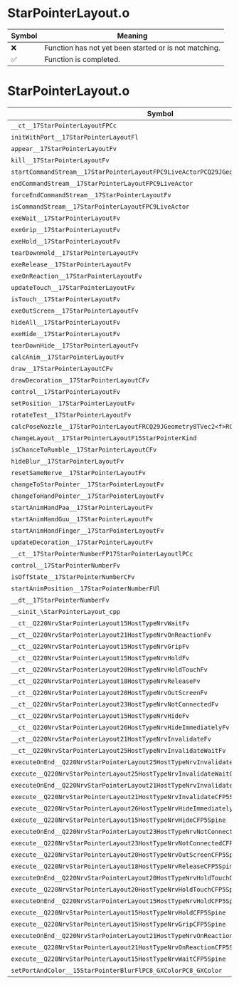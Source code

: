 # StarPointerLayout.o
| Symbol | Meaning 
| ------------- | ------------- 
| :x: | Function has not yet been started or is not matching. 
| :white_check_mark: | Function is completed. 


# StarPointerLayout.o
| Symbol | Decompiled? |
| ------------- | ------------- |
| `__ct__17StarPointerLayoutFPCc` | :x: |
| `initWithPort__17StarPointerLayoutFl` | :x: |
| `appear__17StarPointerLayoutFv` | :x: |
| `kill__17StarPointerLayoutFv` | :x: |
| `startCommandStream__17StarPointerLayoutFPC9LiveActorPCQ29JGeometry8TVec3<f>b` | :x: |
| `endCommandStream__17StarPointerLayoutFPC9LiveActor` | :x: |
| `forceEndCommandStream__17StarPointerLayoutFv` | :x: |
| `isCommandStream__17StarPointerLayoutFPC9LiveActor` | :x: |
| `exeWait__17StarPointerLayoutFv` | :x: |
| `exeGrip__17StarPointerLayoutFv` | :x: |
| `exeHold__17StarPointerLayoutFv` | :x: |
| `tearDownHold__17StarPointerLayoutFv` | :x: |
| `exeRelease__17StarPointerLayoutFv` | :x: |
| `exeOnReaction__17StarPointerLayoutFv` | :x: |
| `updateTouch__17StarPointerLayoutFv` | :x: |
| `isTouch__17StarPointerLayoutFv` | :x: |
| `exeOutScreen__17StarPointerLayoutFv` | :x: |
| `hideAll__17StarPointerLayoutFv` | :x: |
| `exeHide__17StarPointerLayoutFv` | :x: |
| `tearDownHide__17StarPointerLayoutFv` | :x: |
| `calcAnim__17StarPointerLayoutFv` | :x: |
| `draw__17StarPointerLayoutCFv` | :x: |
| `drawDecoration__17StarPointerLayoutCFv` | :x: |
| `control__17StarPointerLayoutFv` | :x: |
| `setPosition__17StarPointerLayoutFv` | :x: |
| `rotateTest__17StarPointerLayoutFv` | :x: |
| `calcPoseNozzle__17StarPointerLayoutFRCQ29JGeometry8TVec2<f>RCQ29JGeometry8TVec2<f>` | :x: |
| `changeLayout__17StarPointerLayoutF15StarPointerKind` | :x: |
| `isChanceToRumble__17StarPointerLayoutCFv` | :x: |
| `hideBlur__17StarPointerLayoutFv` | :x: |
| `resetSameNerve__17StarPointerLayoutFv` | :x: |
| `changeToStarPointer__17StarPointerLayoutFv` | :x: |
| `changeToHandPointer__17StarPointerLayoutFv` | :x: |
| `startAnimHandPaa__17StarPointerLayoutFv` | :x: |
| `startAnimHandGuu__17StarPointerLayoutFv` | :x: |
| `startAnimHandFinger__17StarPointerLayoutFv` | :x: |
| `updateDecoration__17StarPointerLayoutFv` | :x: |
| `__ct__17StarPointerNumberFP17StarPointerLayoutlPCc` | :x: |
| `control__17StarPointerNumberFv` | :x: |
| `isOffState__17StarPointerNumberCFv` | :x: |
| `startAnimPosition__17StarPointerNumberFUl` | :x: |
| `__dt__17StarPointerNumberFv` | :x: |
| `__sinit_\StarPointerLayout_cpp` | :x: |
| `__ct__Q220NrvStarPointerLayout15HostTypeNrvWaitFv` | :x: |
| `__ct__Q220NrvStarPointerLayout21HostTypeNrvOnReactionFv` | :x: |
| `__ct__Q220NrvStarPointerLayout15HostTypeNrvGripFv` | :x: |
| `__ct__Q220NrvStarPointerLayout15HostTypeNrvHoldFv` | :x: |
| `__ct__Q220NrvStarPointerLayout20HostTypeNrvHoldTouchFv` | :x: |
| `__ct__Q220NrvStarPointerLayout18HostTypeNrvReleaseFv` | :x: |
| `__ct__Q220NrvStarPointerLayout20HostTypeNrvOutScreenFv` | :x: |
| `__ct__Q220NrvStarPointerLayout23HostTypeNrvNotConnectedFv` | :x: |
| `__ct__Q220NrvStarPointerLayout15HostTypeNrvHideFv` | :x: |
| `__ct__Q220NrvStarPointerLayout26HostTypeNrvHideImmediatelyFv` | :x: |
| `__ct__Q220NrvStarPointerLayout21HostTypeNrvInvalidateFv` | :x: |
| `__ct__Q220NrvStarPointerLayout25HostTypeNrvInvalidateWaitFv` | :x: |
| `executeOnEnd__Q220NrvStarPointerLayout25HostTypeNrvInvalidateWaitCFP5Spine` | :x: |
| `execute__Q220NrvStarPointerLayout25HostTypeNrvInvalidateWaitCFP5Spine` | :x: |
| `executeOnEnd__Q220NrvStarPointerLayout21HostTypeNrvInvalidateCFP5Spine` | :x: |
| `execute__Q220NrvStarPointerLayout21HostTypeNrvInvalidateCFP5Spine` | :x: |
| `execute__Q220NrvStarPointerLayout26HostTypeNrvHideImmediatelyCFP5Spine` | :x: |
| `execute__Q220NrvStarPointerLayout15HostTypeNrvHideCFP5Spine` | :x: |
| `executeOnEnd__Q220NrvStarPointerLayout23HostTypeNrvNotConnectedCFP5Spine` | :x: |
| `execute__Q220NrvStarPointerLayout23HostTypeNrvNotConnectedCFP5Spine` | :x: |
| `execute__Q220NrvStarPointerLayout20HostTypeNrvOutScreenCFP5Spine` | :x: |
| `execute__Q220NrvStarPointerLayout18HostTypeNrvReleaseCFP5Spine` | :x: |
| `executeOnEnd__Q220NrvStarPointerLayout20HostTypeNrvHoldTouchCFP5Spine` | :x: |
| `execute__Q220NrvStarPointerLayout20HostTypeNrvHoldTouchCFP5Spine` | :x: |
| `executeOnEnd__Q220NrvStarPointerLayout15HostTypeNrvHoldCFP5Spine` | :x: |
| `execute__Q220NrvStarPointerLayout15HostTypeNrvHoldCFP5Spine` | :x: |
| `execute__Q220NrvStarPointerLayout15HostTypeNrvGripCFP5Spine` | :x: |
| `executeOnEnd__Q220NrvStarPointerLayout21HostTypeNrvOnReactionCFP5Spine` | :x: |
| `execute__Q220NrvStarPointerLayout21HostTypeNrvOnReactionCFP5Spine` | :x: |
| `execute__Q220NrvStarPointerLayout15HostTypeNrvWaitCFP5Spine` | :x: |
| `setPortAndColor__15StarPointerBlurFlPC8_GXColorPC8_GXColor` | :x: |
